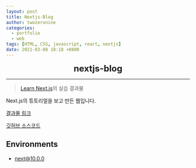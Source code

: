```yaml
---
layout: post
title: Nextjs-Blog
author: twozeronine
categories:
  - portfolio
  - web
tags: [HTML, CSS, javascript, react, nextjs]
date: 2021-03-08 18:18 +0800
---
```


<center>
<span style=
"font-size:170%;
font-weight:bold">
nextjs-blog
</span>
</center>

---

> [Learn Next.js](https://nextjs.org/learn)의 실습 결과물

Next.js의 튜토리얼을 보고 만든 웹입니다.

[결과물 링크](https://nextjs-blog-twozeronine.vercel.app/)

[깃허브 소스코드](https://github.com/twozeronine/nextjs-blog)

## Environments

- next@10.0.0
